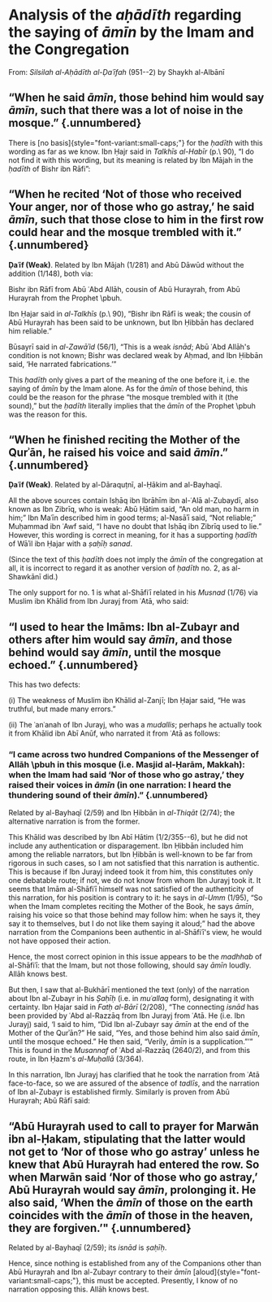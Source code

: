 


# Analysis of the _aḥādīth_ regarding the saying of _āmīn_ by the Imam and the Congregation

From: _Silsilah al-Aḥādīth al-Ḍaʿīfah_ (951--2) by Shaykh al-Albānī

## “When he said _āmīn_, those behind him would say _āmīn_, such that there was a lot of noise in the mosque.” {.unnumbered}

There is [no basis]{style="font-variant:small-caps;"} for the _ḥadīth_ with this wording as far as we know. Ibn Ḥajr said in _Talkhīs al-Habīr_ (p.\ 90), “I do not find it with this wording, but its meaning is related by Ibn Mājah in the _ḥadīth_ of Bishr ibn Rāfi”:

## “When he recited ‘Not of those who received Your anger, nor of those who go astray,’ he said _āmīn_, such that those close to him in the first row could hear and the mosque trembled with it.” {.unnumbered}

**Ḍaʿīf (Weak)**. Related by Ibn Mājah (1/281) and Abū Dāwūd without the addition (1/148), both via:

Bishr ibn Rāfī from Abū ʿAbd Allāh, cousin of Abū Hurayrah, from Abū Hurayrah from the Prophet \pbuh.

Ibn Ḥajar said in _al-Talkhīs_ (p.\ 90), “Bishr ibn Rāfī is weak; the cousin of Abū Hurayrah has been said to be unknown, but Ibn Ḥibbān has declared him reliable.”

Būsayrī said in _al-Zawāʾid_ (56/1), “This is a weak _isnād_; Abū ʿAbd Allāh's condition is not known; Bishr was declared weak by Aḥmad,
and Ibn Ḥibbān said, ‘He narrated fabrications.’”

This _ḥadīth_ only gives a part of the meaning of the one before it, i.e. the saying of _āmīn_ by the Imam alone. As for the _āmīn_ of those behind, this could be the reason for the phrase “the mosque trembled with it (the sound),” but the _ḥadīth_ literally implies that the _āmīn_ of the Prophet \pbuh was the reason for this.

## “When he finished reciting the Mother of the Qurʾān, he raised his voice and said _āmīn_.” {.unnumbered}

**Ḍaʿīf (Weak)**. Related by al-Dāraquṭnī, al-Ḥākim and al-Bayhaqī.

All the above sources contain Isḥāq ibn Ibrāhīm ibn al-ʿAlā al-Zubaydī, also known as Ibn Zibrīq, who is weak: Abū Ḥātim said, “An old man, no harm in him;” Ibn Maʿīn described him in good terms; al-Nasāʾī said, “Not reliable;” Muḥammad ibn ʿAwf said, “I have no doubt that Isḥāq ibn Zibrīq used to lie.” However, this wording is correct in meaning, for it has a supporting _ḥadīth_ of Wāʾil ibn Ḥajar with a _ṣaḥīḥ sanad_.

(Since the text of this _ḥadīth_ does not imply the _āmīn_ of the congregation at all, it is incorrect to regard it as another version of _ḥadīth_ no. 2, as al-Shawkānī did.)

The only support for no. 1 is what al-Shāfiʿī related in his _Musnad_ (1/76) via Muslim ibn Khālid from Ibn Jurayj from ʿAtā, who said:

## “I used to hear the Imāms: Ibn al-Zubayr and others after him would say _āmīn_, and those behind would say _āmīn_, until the mosque echoed.” {.unnumbered}

This has two defects:

(i) The weakness of Muslim ibn Khālid al-Zanjī; Ibn Ḥajar said, “He was truthful, but made many errors.”

(ii) The ʿanʿanah of Ibn Jurayj, who was a _mudallis_; perhaps he actually took it from Khālid ibn Abī Anūf, who narrated it from
ʿAtā as follows:

### “I came across two hundred Companions of the Messenger of Allāh \pbuh in this mosque (i.e. Masjid al-Ḥarām, Makkah): when the Imam had said ‘Nor of those who go astray,’ they raised their voices in _āmīn_ (in one narration: I heard the thundering sound of their _āmīn_).” {.unnumbered}

Related by al-Bayhaqī (2/59) and Ibn Ḥibbān in _al-Thiqāt_ (2/74); the alternative narration is from the former.

This Khālid was described by Ibn Abī Hātim (1/2/355--6), but he did not include any authentication or disparagement. Ibn Ḥibbān included him among the reliable narrators, but Ibn Ḥibbān is well-known to be far from rigorous in such cases, so I am not satisfied that this narration is authentic. This is because if Ibn Jurayj indeed took it from him, this constitutes only one debatable route; if not, we do not know from whom Ibn Jurayj took it. It seems that Imām al-Shāfiʿī himself was not satisfied of the authenticity of this narration, for his position is contrary to it: he says in _al-Umm_ (1/95), “So when the Imam completes reciting the Mother of the Book, he says _āmīn_, raising his voice so that those behind may follow him: when he says it, they say it to themselves, but I do not like them saying it aloud;” had the above narration from the Companions been authentic in al-Shāfiʿī's view, he would not have opposed their action.

Hence, the most correct opinion in this issue appears to be the _madhhab_ of al-Shāfiʿī: that the Imam, but not those following, should say _āmīn_ loudly. Allāh knows best.

But then, I saw that al-Bukhārī mentioned the text (only) of the narration about Ibn al-Zubayr in his _Ṣaḥīḥ_ (i.e. in _muʿallaq_ form), designating it with certainty. Ibn Ḥajar said in _Fatḥ al-Bārī_ (2/208), “The connecting _isnād_ has been provided by ʿAbd al-Razzāq from Ibn Jurayj from ʿAtā. He (i.e. Ibn Jurayj) said, ‘I said to him, “Did Ibn al-Zubayr say _āmīn_ at the end of the Mother of the Qurʾān?” He said, “Yes, and those behind him also said _āmīn_, until the mosque echoed.” He then said, “Verily, _āmīn_ is a supplication.”’” This is found in the _Musannaf_ of ʿAbd al-Razzāq (2640/2), and from this route, in Ibn Ḥazm's _al-Muḥallā_ (3/364).

In this narration, Ibn Jurayj has clarified that he took the narration from ʿAtā face-to-face, so we are assured of the absence of _tadlīs_, and the narration of Ibn al-Zubayr is established firmly. Similarly is proven from Abū Hurayrah; Abū Rāfī said:

## “Abū Hurayrah used to call to prayer for Marwān ibn al-Ḥakam, stipulating that the latter would not get to ‘Nor of those who go astray’ unless he knew that Abū Hurayrah had entered the row. So when Marwān said ‘Nor of those who go astray,’ Abū Hurayrah would say _āmīn_, prolonging it. He also said, ‘When the _āmīn_ of those on the earth coincides with the _āmīn_ of those in the heaven, they are forgiven.’" {.unnumbered}

Related by al-Bayhaqī (2/59); its _isnād_ is _ṣaḥīḥ_.

Hence, since nothing is established from any of the Companions other than Abū Hurayrah and Ibn al-Zubayr contrary to their _āmīn_ [aloud]{style="font-variant:small-caps;"}, this must be accepted. Presently, I know of no narration opposing this. Allāh knows best.


